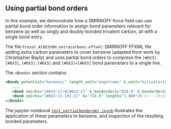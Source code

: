 ## Using partial bond orders

In this example, we demonstrate how a SMIRNOFF force field can use partial bond order information to assign bond parameters relevant for benzene as well as singly and doubly-bonded trivalent carbon, all with a single bond entry.

The file `Frosst_AlkEthOH_extracarbons.offxml`: SMIRNOFF FFXML file adding extra carbon parameters to cover benzene (adapted from work by Christopher Bayly) and uses partial bond orders to compress the `[#6X3]-[#6X3]`, `[#6X3]:[#6X3]` and `[#6X3]=[#6X3]` bond parameters to a single line.

The `<Bonds>` section contains
```XML
<Bonds potential="harmonic" length_unit="angstroms" k_unit="kilocalories_per_mole/angstrom**2" fractional_bondorder_method="Wiberg" fractional_bondorder_interpolation="linear">
   ...
   <Bond smirks="[#6X3:1]!#[#6X3:2]" k_bondorder1="820.0" k_bondorder2="1098" length_bondorder1="1.45" length_bondorder2="1.35"/> <!-- Christopher Bayly from parm99, Aug 2016 -->
   <Bond smirks="[#6X3:1]-[#1:2]" k="734.0" length="1.080"/> <!-- Christopher Bayly from parm99, Aug 2016 -->
</Bonds>
```
The jupyter notebook [`test_partialbondorder.ipynb`](https://github.com/openforcefield/openforcefield/blob/master/examples/partial_bondorder/test_partialbondorder.ipynb) illustrates the application of these parameters to benzene, and inspection of the resulting bonded parameters.
